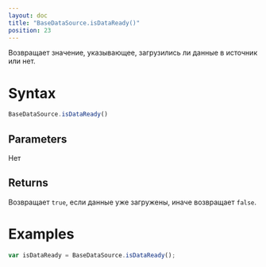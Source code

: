 ```yaml
---
layout: doc
title: "BaseDataSource.isDataReady()"
position: 23
---
```


Возвращает значение, указывающее, загрузились ли данные в источник или нет.

# Syntax

```js
BaseDataSource.isDataReady()
```

## Parameters

Нет

## Returns

Возвращает `true`, если данные уже загружены, иначе возвращает `false`.

# Examples

```js
var isDataReady = BaseDataSource.isDataReady();
```